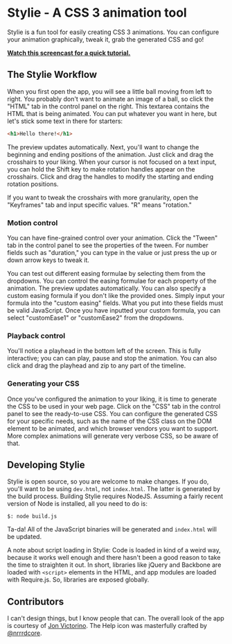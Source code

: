 # Stylie - A CSS 3 animation tool

Stylie is a fun tool for easily creating CSS 3 animations.  You can configure
your animation graphically, tweak it, grab the generated CSS and go!

__[Watch this screencast for a quick
tutorial.](http://www.youtube.com/watch?v=ENTymVsjVo4)__

## The Stylie Workflow

When you first open the app, you will see a little ball moving from left to
right.  You probably don't want to animate an image of a ball, so click the
"HTML" tab in the control panel on the right.  This textarea contains the HTML
that is being animated.  You can put whatever you want in here, but let's stick
some text in there for starters:

````html
<h1>Hello there!</h1>
````

The preview updates automatically.  Next, you'll want to change the beginning
and ending positions of the animation.  Just click and drag the crosshairs to
your liking.  When your cursor is not focused on a text input, you can hold the
Shift key to make rotation handles appear on the crosshairs.  Click and drag
the handles to modify the starting and ending rotation positions.

If you want to tweak the crosshairs with more granularity, open the "Keyframes"
tab and input specific values.  "R" means "rotation."

### Motion control

You can have fine-grained control over your animation.  Click the "Tween" tab
in the control panel to see the properties of the tween.  For number fields
such as "duration," you can type in the value or just press the up or down
arrow keys to tweak it.

You can test out different easing formulae by selecting them from the
dropdowns. You can control the easing formulae for each property of the
animation.  The preview updates automatically.  You can also specify a custom
easing formula if you don't like the provided ones.  Simply input your formula
into the "custom easing" fields.  What you put into these fields must be valid
JavaScript.  Once you have inputted your custom formula, you can select
"customEase1" or "customEase2" from the dropdowns.

### Playback control

You'll notice a playhead in the bottom left of the screen.  This is fully
interactive; you can can play, pause and stop the animation.  You can also
click and drag the playhead and zip to any part of the timeline.

### Generating your CSS

Once you've configured the animation to your liking, it is time to generate the
CSS to be used in your web page.  Click on the "CSS" tab in the control panel
to see the ready-to-use CSS.  You can configure the generated CSS for your
specific needs, such as the name of the CSS class on the DOM element to be
animated, and which browser vendors you want to support.  More complex
animations will generate very verbose CSS, so be aware of that.

## Developing Stylie

Stylie is open source, so you are welcome to make changes.  If you do, you'll
want to be using `dev.html`, not `index.html`.  The latter is generated by the
build process.  Building Stylie requires NodeJS.  Assuming a fairly recent
version of Node is installed, all you need to do is:

````
$: node build.js
````

Ta-da!  All of the JavaScript binaries will be generated and `index.html` will
be updated.

A note about script loading in Stylie: Code is loaded in kind of a weird way,
because it works well enough and there hasn't been a good reason to take the
time to straighten it out.  In short, libraries like jQuery and Backbone are
loaded with `<script>` elements in the HTML, and app modules are loaded with
Require.js.  So, libraries are exposed globally.

## Contributors

I can't design things, but I know people that can.  The overall look of the app
is courtesy of [Jon Victorino](http://www.jonvictorino.com/).  The Help icon
was masterfully crafted by [@nrrrdcore](https://github.com/nrrrdcore).
